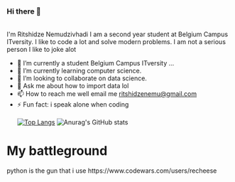 ### Hi there 👋
 <br> I'm Ritshidze Nemudzivhadi I am a second year student at Belgium Campus ITversity.
 I like to code a lot and solve modern problems. I am not a serious person I like to joke alot<br>
 - 🔭 I’m currently a student Belgium Campus ITversity ...
- 🌱 I’m currently learning computer science.
- 👯 I’m looking to collaborate on data science.
- 💬 Ask me about how to import data lol
- 📫 How to reach me well email me ritshidzenemu@gmail.com
- ⚡ Fun fact: i speak alone when coding 
<br><br>
 [![Top Langs](https://github-readme-stats.vercel.app/api/top-langs/?username=xlt3h&layout=compact)](https://github.com/anuraghazra/github-readme-stats)
 ![Anurag's GitHub stats](https://github-readme-stats.vercel.app/api?username=xlt3h&show_icons=true&theme=gruvbox)

 <h1>My battleground </h1>
 python is the gun that i use
 https://www.codewars.com/users/recheese
 
<!--
**Xlt3h/Xlt3h** is a ✨ _special_ ✨ repository because its `README.md` (this file) appears on your GitHub profile.

Here are some ideas to get you started:

- 🔭 I’m currently working on ...
- 🌱 I’m currently learning ...
- 👯 I’m looking to collaborate on ...
- 🤔 I’m looking for help with ...
- 💬 Ask me about ...
- 📫 How to reach me: ...
- 😄 Pronouns: ...
- ⚡ Fun fact: ...
-->
